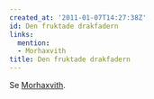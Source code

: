 ```yaml
---
created_at: '2011-01-07T14:27:38Z'
id: Den fruktade drakfadern
links:
  mention:
  - Morhaxvith
title: Den fruktade drakfadern
---
```


Se [Morhaxvith].

  [Morhaxvith]: Morhaxvith